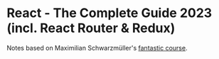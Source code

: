 # React - The Complete Guide 2023 (incl. React Router & Redux)

Notes based on Maximilian Schwarzmüller's [fantastic course](https://www.udemy.com/course/react-the-complete-guide-incl-redux/).
